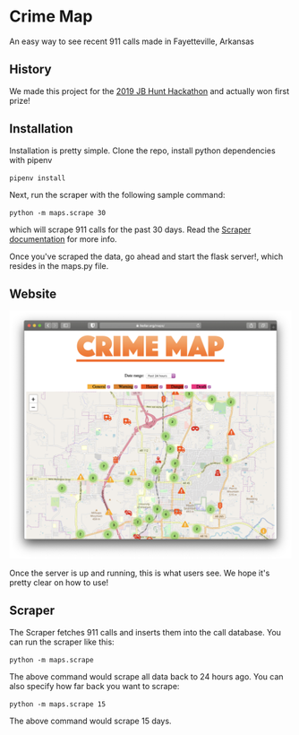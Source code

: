 # Crime Map
An easy way to see recent 911 calls made in Fayetteville, Arkansas

## History
We made this project for the [2019 JB Hunt Hackathon](https://hackathon.jbhunt.com/home) and actually won first prize!

## Installation
Installation is pretty simple. Clone the repo, install python dependencies with pipenv

`pipenv install`

Next, run the scraper with the following sample command:

`python -m maps.scrape 30`

which will scrape 911 calls for the past 30 days. Read the [Scraper documentation](#scraper) for more info.

Once you've scraped the data, go ahead and start the flask server!, which resides in the maps.py file.

## Website
![A view of the main map view](screenshots/main.png)

Once the server is up and running, this is what users see. We hope it's pretty clear on how to use!

## Scraper

The Scraper fetches 911 calls and inserts them into the call database. You can run the scraper like this:

`python -m maps.scrape`

The above command would scrape all data back to 24 hours ago. You can also specify how far back you want to scrape:

`python -m maps.scrape 15`

The above command would scrape 15 days. 
